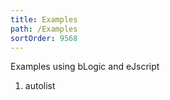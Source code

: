 ```yaml
---
title: Examples
path: /Examples
sortOrder: 9568
---
```


Examples using bLogic and eJscript




1. autolist

